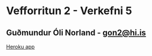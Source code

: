# Vefforritun 2 - Verkefni 5

## Guðmundur Óli Norland - gon2@hi.is

[Heroku app](https://gon2-verkefni-5.herokuapp.com/)